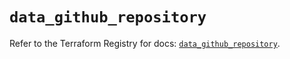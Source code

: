 # `data_github_repository`

Refer to the Terraform Registry for docs: [`data_github_repository`](https://registry.terraform.io/providers/integrations/github/5.45.0/docs/data-sources/repository).
